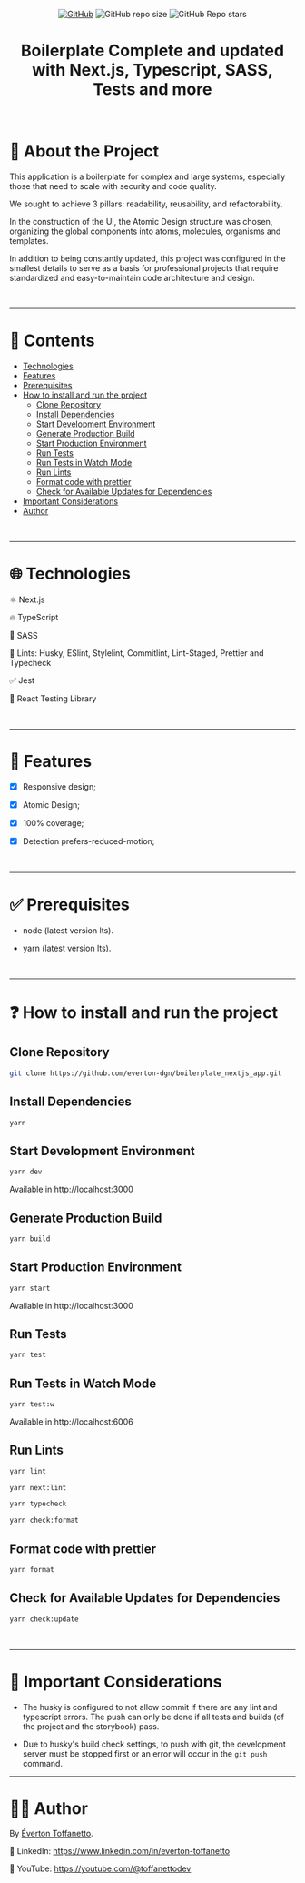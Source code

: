 <div align="center">

<a href="./LICENSE">![GitHub](https://img.shields.io/github/license/everton-dgn/boilerplate_nextjs_app?style=plastic)</a>
![GitHub repo size](https://img.shields.io/github/repo-size/everton-dgn/boilerplate_nextjs_app?style=plastic)
![GitHub Repo stars](https://img.shields.io/github/stars/everton-dgn/boilerplate_nextjs_app?color=yellow&style=plastic)

</div>

<h1 align="center">Boilerplate Complete and updated with Next.js, Typescript, SASS, Tests and more</h1>

<br />

# :memo: About the Project

This application is a boilerplate for complex and large systems, especially those that need to scale with security and code quality.

We sought to achieve 3 pillars: readability, reusability, and refactorability.

In the construction of the UI, the Atomic Design structure was chosen, organizing the global components into atoms, molecules, organisms and templates.

In addition to being constantly updated, this project was configured in the smallest details to serve as a basis for professional projects that require standardized and easy-to-maintain code architecture and design.

<br />

---

# :pushpin: Contents

- [Technologies](#globe_with_meridians-technologies)
- [Features](#triangular_flag_on_post-features)
- [Prerequisites](#white_check_mark-prerequisites)
- [How to install and run the project](#question-how-to-install-and-run-the-project)
  - [Clone Repository](#clone-repository)
  - [Install Dependencies](#install-dependencies)
  - [Start Development Environment](#start-development-environment)
  - [Generate Production Build](#generate-production-build)
  - [Start Production Environment](#start-production-environment)
  - [Run Tests](#run-tests)
  - [Run Tests in Watch Mode](#run-tests-in-watch-mode)
  - [Run Lints](#run-lints)
  - [Format code with prettier](#format-code-with-prettier)
  - [Check for Available Updates for Dependencies](#check-for-available-updates-for-dependencies)
- [Important Considerations](#rotating_light-important-considerations)
- [Author](#technologist-author)

<br />

---

# :globe_with_meridians: Technologies

⚛ Next.js

🔥 TypeScript

💅 SASS

🚩 Lints: Husky, ESlint, Stylelint, Commitlint, Lint-Staged, Prettier and Typecheck

✅ Jest

🐙 React Testing Library

<br />

---

# :triangular_flag_on_post: Features

- [x] Responsive design;

- [x] Atomic Design;

- [x] 100% coverage;

- [x] Detection prefers-reduced-motion;

<br />

---

# :white_check_mark: Prerequisites

- node (latest version lts).

- yarn (latest version lts).

<br />

---

# :question: How to install and run the project

## Clone Repository

```bash
git clone https://github.com/everton-dgn/boilerplate_nextjs_app.git
```

## Install Dependencies

```bash
yarn
```

## Start Development Environment

```bash
yarn dev
```

Available in http://localhost:3000

## Generate Production Build

```bash
yarn build
```

## Start Production Environment

```bash
yarn start
```

Available in http://localhost:3000

## Run Tests

```bash
yarn test
```

## Run Tests in Watch Mode

```bash
yarn test:w
```

Available in http://localhost:6006

## Run Lints

```bash
yarn lint
```

```bash
yarn next:lint
```

```bash
yarn typecheck
```

```bash
yarn check:format
```

## Format code with prettier

```bash
yarn format
```

## Check for Available Updates for Dependencies

```bash
yarn check:update
```

<br />

---

# :rotating_light: Important Considerations

- The husky is configured to not allow commit if there are any lint and typescript errors. The push can only be done if all tests and builds (of the project and the storybook) pass.

- Due to husky's build check settings, to push with git, the development server must be stopped first or an error will occur in the `git push` command.

---

# :technologist: Author

By [Éverton Toffanetto](https://programadordesucesso.com).

:link: LinkedIn: https://www.linkedin.com/in/everton-toffanetto

:link: YouTube: https://youtube.com/@toffanettodev
